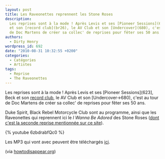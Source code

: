 ```yaml
---
layout: post
title: Les Raveonettes reprennent les Stone Roses
description:
  Les reprises sont à la mode ! Après Levis et ses [Pioneer Sessions](623), Beck
  et son [record club](br26), le AV Club et son [Undercover](680), c'est au tour
  de Doc Martens de créer sa collec' de reprises pour fêter ses 50 ans.
authors:
  - Dirty Henry
wordpress_id: 692
date: "2010-08-31 10:32:55 +0200"
categories:
  - Catégories
  - Artistes
tags:
  - Reprise
  - The Raveonettes
---
```


Les reprises sont à la mode ! Après Levis et ses [Pioneer Sessions](623], Beck
et son [record club](br26), le AV Club et son [Undercover->680), c'est au tour
de Doc Martens de créer sa collec' de reprises pour fêter ses 50 ans.

Duke Spirit, Black Rebel Motorcycle Club sont au programme, ainsi que les
Raveonettes qui reprennent ici le _I Wanna Be Adored_ des Stone Roses
([dont c'est la seconde reprise mentionnée sur ce site](598)).

{% youtube 6zbdrabfQc0 %}

Les MP3 qui vont avec peuvent être téléchargés
[ici](http://50.drmartens.com/free-mp3s).

(via
[howtodisappear.org](http://www.howtodisappear.org/2010/08/raveonettes-cover-stone-roses-i-wanna.html))
